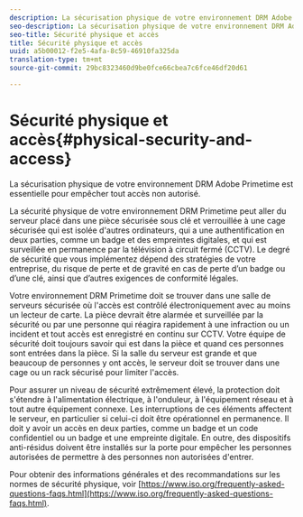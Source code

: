 ```yaml
---
description: La sécurisation physique de votre environnement DRM Adobe Primetime est essentielle pour empêcher tout accès non autorisé.
seo-description: La sécurisation physique de votre environnement DRM Adobe Primetime est essentielle pour empêcher tout accès non autorisé.
seo-title: Sécurité physique et accès
title: Sécurité physique et accès
uuid: a5b00012-f2e5-4afa-8c59-46910fa325da
translation-type: tm+mt
source-git-commit: 29bc8323460d9be0fce66cbea7c6fce46df20d61

---
```



# Sécurité physique et accès{#physical-security-and-access}

La sécurisation physique de votre environnement DRM Adobe Primetime est essentielle pour empêcher tout accès non autorisé.

La sécurité physique de votre environnement DRM Primetime peut aller du serveur placé dans une pièce sécurisée sous clé et verrouillée à une cage sécurisée qui est isolée d&#39;autres ordinateurs, qui a une authentification en deux parties, comme un badge et des empreintes digitales, et qui est surveillée en permanence par la télévision à circuit fermé (CCTV). Le degré de sécurité que vous implémentez dépend des stratégies de votre entreprise, du risque de perte et de gravité en cas de perte d’un badge ou d’une clé, ainsi que d’autres exigences de conformité légales.

Votre environnement DRM Primetime doit se trouver dans une salle de serveurs sécurisée où l&#39;accès est contrôlé électroniquement avec au moins un lecteur de carte. La pièce devrait être alarmée et surveillée par la sécurité ou par une personne qui réagira rapidement à une infraction ou un incident et tout accès est enregistré en continu sur CCTV. Votre équipe de sécurité doit toujours savoir qui est dans la pièce et quand ces personnes sont entrées dans la pièce. Si la salle du serveur est grande et que beaucoup de personnes y ont accès, le serveur doit se trouver dans une cage ou un rack sécurisé pour limiter l&#39;accès.

Pour assurer un niveau de sécurité extrêmement élevé, la protection doit s&#39;étendre à l&#39;alimentation électrique, à l&#39;onduleur, à l&#39;équipement réseau et à tout autre équipement connexe. Les interruptions de ces éléments affectent le serveur, en particulier si celui-ci doit être opérationnel en permanence. Il doit y avoir un accès en deux parties, comme un badge et un code confidentiel ou un badge et une empreinte digitale. En outre, des dispositifs anti-résidus doivent être installés sur la porte pour empêcher les personnes autorisées de permettre à des personnes non autorisées d&#39;entrer.

Pour obtenir des informations générales et des recommandations sur les normes de sécurité physique, voir [https://www.iso.org/frequently-asked-questions-faqs.html](https://www.iso.org/frequently-asked-questions-faqs.html).

